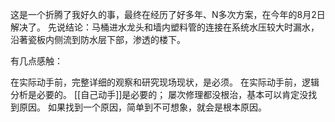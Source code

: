 这是一个折腾了我好久的事，最终在经历了好多年、N多次方案，在今年的8月2日解决了。
先说结论：马桶进水龙头和墙内塑料管的连接在系统水压较大时漏水，沿著瓷板内侧流到防水层下部，渗透的楼下。

有几点感触：

在实际动手前，完整详细的观察和研究现场现状，是必须。
在实际动手前，逻辑分析是必要的。
[[自己动手]]是必要的；
屡次修理都没根治，基本可以肯定没找到原因。
如果找到一个原因，简单到不可想象，就会是根本原因。



